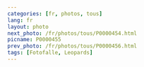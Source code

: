 ```yaml
---
categories: [fr, photos, tous]
lang: fr
layout: photo
next_photo: /fr/photos/tous/P0000454.html
picname: P0000455
prev_photo: /fr/photos/tous/P0000456.html
tags: [Fotofalle, Leopards]
---
```

